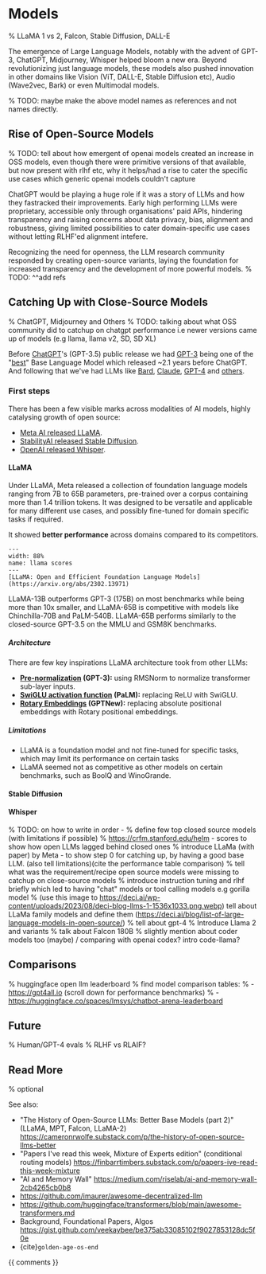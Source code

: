 # Models

% LLaMA 1 vs 2, Falcon, Stable Diffusion, DALL-E

The emergence of Large Language Models, notably with the advent of GPT-3, ChatGPT, Midjourney, Whisper helped bloom a new era. Beyond revolutionizing just language models, these models also pushed innovation in other domains like Vision (ViT, DALL-E, Stable Diffusion etc), Audio (Wave2vec, Bark) or even Multimodal models.

% TODO: maybe make the above model names as references and not names directly.

## Rise of Open-Source Models
% TODO: tell about how emergent of openai models created an increase in OSS models, even though there were primitive versions of that available, but now present with rlhf etc, why it helps/had a rise to cater the specific use cases which generic openai models couldn't capture

ChatGPT would be playing a huge role if it was a story of LLMs and how they fastracked their improvements.
Early high performing LLMs were proprietary, accessible only through organisations' paid APIs, hindering transparency and raising concerns about data privacy, bias, alignment and robustness, giving limited possibilities to cater domain-specific use cases without letting RLHF'ed alignment intefere.

Recognizing the need for openness, the LLM research community responded by creating open-source variants, laying the foundation for increased transparency and the development of more powerful models.
% TODO: ^^add refs

## Catching Up with Close-Source Models
% ChatGPT, Midjourney and Others
% TODO: talking about what OSS community did to catchup on chatgpt performance i.e newer versions came up of models (e.g llama, llama v2, SD, SD XL)

Before [ChatGPT](https://openai.com/blog/chatgpt)'s (GPT-3.5) public release we had [GPT-3](https://en.wikipedia.org/wiki/GPT-3) being one of the "[best](https://www.reddit.com/r/MachineLearning/comments/ydwi6c/d_whats_the_best_open_source_model_for_gpt3like/)" Base Language Model which released ~2.1 years before ChatGPT. And following that we've had LLMs like [Bard](https://blog.google/technology/ai/bard-google-ai-search-updates/), [Claude](https://www.anthropic.com/index/introducing-claude), [GPT-4](https://openai.com/research/gpt-4) and [others](https://lmsys.org/blog/2023-05-25-leaderboard/).


### First steps
There has been a few visible marks across modalities of AI models, highly catalysing growth of open source:
- [Meta AI released LLaMA](https://ai.meta.com/blog/large-language-model-llama-meta-ai/).
- [StabilityAI released Stable Diffusion](https://stability.ai/blog/stable-diffusion-announcement).
- [OpenAI released Whisper](https://openai.com/research/whisper).

#### LLaMA
Under LLaMA, Meta released a collection of foundation language models ranging from 7B to 65B parameters, pre-trained over a corpus containing more than 1.4 trillion tokens. It was designed to be versatile and applicable for many different use cases, and possibly fine-tuned for domain specific tasks if required.

It showed **better performance** across domains compared to its competitors.

```{figure} https://static.premai.io/book/models_llama-scores.png
---
width: 88%
name: llama scores
---
[LLaMA: Open and Efficient Foundation Language Models](https://arxiv.org/abs/2302.13971)
```

LLaMA-13B outperforms GPT-3 (175B) on most benchmarks while being more than 10x smaller, and LLaMA-65B is competitive with models like Chinchilla-70B and PaLM-540B. LLaMA-65B performs similarly to the closed-source GPT-3.5 on the MMLU and GSM8K benchmarks.

##### Architecture

There are few key inspirations LLaMA architecture took from other LLMs:
- **[Pre-normalization](https://arxiv.org/abs/1910.07467) (GPT-3):** using RMSNorm to normalize transformer sub-layer inputs.
- **[SwiGLU activation function](https://arxiv.org/abs/2002.05202) (PaLM):** replacing ReLU with SwiGLU.
- **[Rotary Embeddings](https://arxiv.org/abs/2104.09864) (GPTNew):** replacing absolute positional embeddings with Rotary positional embeddings.
##### Limitations
- LLaMA is a foundation model and not fine-tuned for specific tasks, which may limit its performance on certain tasks
- LLaMA seemed not as competitive as other models on certain benchmarks, such as BoolQ and WinoGrande.


#### Stable Diffusion

#### Whisper

% TODO: on how to write in order -
    % define few top closed source models (with limitations if possible)
    % https://crfm.stanford.edu/helm  - scores to show how open LLMs lagged behind closed ones
    % introduce LLaMa (with paper) by Meta - to show step 0 for catching up, by having a good base LLM. (also tell limitations)(cite the performance table comparison)
    % tell what was the requirement/recipe open source models were missing to catchup on close-source models
        % introduce instruction tuning and rlhf briefly which led to having "chat" models or tool calling models e.g gorilla model
    % (use this image to https://deci.ai/wp-content/uploads/2023/08/deci-blog-llms-1-1536x1033.png.webp) tell about LLaMa family models and define them (https://deci.ai/blog/list-of-large-language-models-in-open-source/)
    % tell about gpt-4
    % Introduce Llama 2 and variants
    % talk about Falcon 180B
    % slightly mention about coder models too (maybe) / comparing with openai codex? intro code-llama?

## Comparisons
% huggingface open llm leaderboard
% find model comparison tables:
   % - https://gpt4all.io (scroll down for performance benchmarks)
   % - https://huggingface.co/spaces/lmsys/chatbot-arena-leaderboard

## Future

% Human/GPT-4 evals
% RLHF vs RLAIF?

## Read More
% optional


See also:

- "The History of Open-Source LLMs: Better Base Models (part 2)" (LLaMA, MPT, Falcon, LLaMA-2) https://cameronrwolfe.substack.com/p/the-history-of-open-source-llms-better
- "Papers I've read this week, Mixture of Experts edition" (conditional routing models) https://finbarrtimbers.substack.com/p/papers-ive-read-this-week-mixture
- "AI and Memory Wall" https://medium.com/riselab/ai-and-memory-wall-2cb4265cb0b8
- https://github.com/imaurer/awesome-decentralized-llm
- https://github.com/huggingface/transformers/blob/main/awesome-transformers.md
- Background, Foundational Papers, Algos https://gist.github.com/veekaybee/be375ab33085102f9027853128dc5f0e
- {cite}`golden-age-os-end`

{{ comments }}
